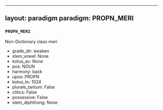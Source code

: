 
---
layout: paradigm
paradigm: PROPN_MERI
---
### ` PROPN_MERI `

Non-Dictionary class meri
* grade_dir: weaken
* stem_vowel: None
* kotus_av: None
* pos: NOUN
* harmony: back
* upos: PROPN
* kotus_tn: 1024
* plurale_tantum: False
* clitics: False
* possessive: False
* stem_diphthong: None
